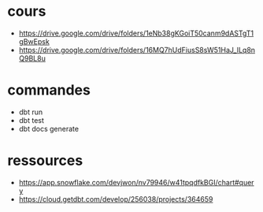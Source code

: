 # cours 
- https://drive.google.com/drive/folders/1eNb38gKGoiT50canm9dASTgT1gBwEpsk
- https://drive.google.com/drive/folders/16MQ7hUdFiusS8sW51HaJ_ILq8nQ9BL8u

# commandes
- dbt run
- dbt test
- dbt docs generate


# ressources
- https://app.snowflake.com/devjwon/nv79946/w41tpqdfkBGI/chart#query
- https://cloud.getdbt.com/develop/256038/projects/364659
